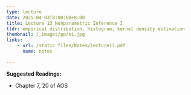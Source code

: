 ```yaml
---
type: lecture
date: 2025-04-03T8:00:00+8:00
title: Lecture 13 Nonparametric Inference I
tldr: empirical distribution, histogram, kernel density estimation
thumbnail: /_images/pp/ni.jpg
links: 
    - url: /static_files/Notes/lecture13.pdf
      name: notes

---
```

**Suggested Readings:**

- Chapter 7, 20 of AOS
